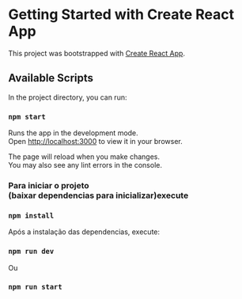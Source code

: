 # Getting Started with Create React App

This project was bootstrapped with [Create React App](https://github.com/facebook/create-react-app).

## Available Scripts

In the project directory, you can run:

### `npm start`

Runs the app in the development mode.\
Open [http://localhost:3000](http://localhost:3000) to view it in your browser.

The page will reload when you make changes.\
You may also see any lint errors in the console.


### Para iniciar o projeto <br/> (baixar dependencias para inicializar)execute 

### `npm install`

Após a instalação das dependencias,  execute:

### `npm run dev`

Ou 

### `npm run start`
